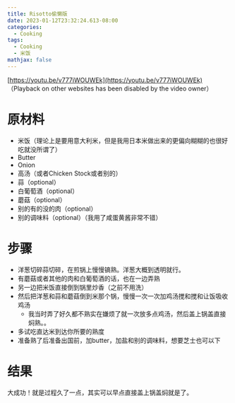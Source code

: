 ```yaml
---
title: Risotto偷懒版
date: 2023-01-12T23:32:24.613-08:00
categories:
  - Cooking
tags:
  - Cooking
  - 米饭
mathjax: false
---
```

[https://youtu.be/v777iWOUWEk](https://youtu.be/v777iWOUWEk) （Playback on other websites has been disabled by the video owner）

# 原材料

- 米饭（理论上是要用意大利米，但是我用日本米做出来的更偏向糊糊的也很好吃就没所谓了）
- Butter
- Onion
- 高汤（或者Chicken Stock或者别的）
- 蒜（optional）
- 白葡萄酒（optional）
- 蘑菇（optional）
- 别的有的没的肉（optional）
- 别的调味料（optional）（我用了咸蛋黄酱非常不错）

# 步骤

- 洋葱切碎蒜切碎，在煎锅上慢慢镐熟。洋葱大概到透明就行。
- 有蘑菇或者其他的肉和白葡萄酒的话，也在一边弄熟
- 另一边把米饭直接倒到锅里炒香（之前不用洗）
- 然后把洋葱和蒜和蘑菇倒到米那个锅，慢慢一次一次加鸡汤搅和搅和让饭吸收鸡汤
  - 我当时弄了好久都不熟实在嫌烦了就一次放多点鸡汤，然后盖上锅盖直接焖熟。。
- 多试吃直达米到达你所要的熟度
- 准备熟了后准备出国前，加butter，加盐和别的调味料，想要芝士也可以下

# 结果

大成功！就是过程久了一点，其实可以早点直接盖上锅盖焖就是了。




